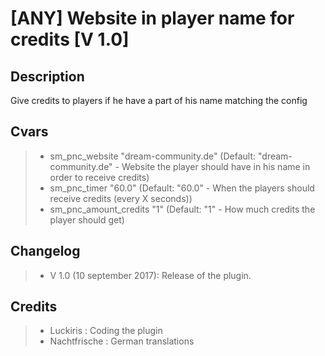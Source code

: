[ANY] Website in player name for credits [V 1.0]
===================

Description
-------------
Give credits to players if he have a part of his name matching the config

Cvars
-------------
> - sm_pnc_website "dream-community.de" (Default: "dream-community.de" - Website the player should have in his name in order to receive credits)
> - sm_pnc_timer "60.0" (Default: "60.0" - When the players should receive credits (every X seconds))
> - sm_pnc_amount_credits "1" (Default: "1" - How much credits the player should get)

Changelog
-------------
> - V 1.0 (10 september 2017): Release of the plugin.

Credits
-------------
> - Luckiris : Coding the plugin
> - Nachtfrische : German translations
